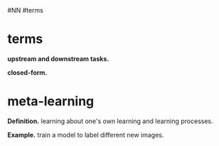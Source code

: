 \#NN \#terms

# terms

**upstream and downstream tasks.**

**closed-form.**

# meta-learning

**Definition.**  learning about one's own learning and learning processes.

**Example.**  train a model to label different new images.

